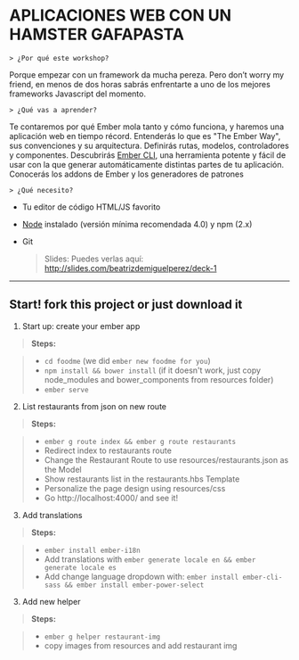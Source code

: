 APLICACIONES WEB CON UN HAMSTER GAFAPASTA
===================

	> ¿Por qué este workshop?
Porque empezar con un framework da mucha pereza. Pero don’t worry my friend, en menos de dos horas sabrás enfrentarte a uno de los mejores frameworks Javascript del momento.

	> ¿Qué vas a aprender?
Te contaremos por qué Ember mola tanto y cómo funciona, y haremos una aplicación web en tiempo récord.
Entenderás lo que es "The Ember Way", sus convenciones y su arquitectura. Definirás rutas, modelos, controladores y componentes.
Descubrirás [Ember CLI](https://ember-cli.com), una herramienta potente y fácil de usar con la que generar automáticamente distintas partes de tu aplicación.
Conocerás los addons de Ember y los generadores de patrones

	> ¿Qué necesito?
- Tu editor de código HTML/JS favorito
- [Node](https://nodejs.org) instalado (versión mínima recomendada 4.0) y npm (2.x)
- Git

	>  Slides:
Puedes verlas aquí: http://slides.com/beatrizdemiguelperez/deck-1


----------


Start! fork this project or just download it
-------------

1. Start up: create your ember app

> **Steps:**

> - `cd foodme` (we did `ember new foodme for you`)
> -  `npm install && bower install` (if it doesn't work, just copy node_modules and bower_components from resources folder)
> - `ember serve`

2. List restaurants from json on new route


> **Steps:**

> - `ember g route index && ember g route restaurants`
> - Redirect index to restaurants route
> - Change the Restaurant Route to use  resources/restaurants.json as the Model
> - Show restaurants list in the restaurants.hbs Template
> - Personalize the page design using resources/css
> - Go http://localhost:4000/ and see it!

3. Add translations


> **Steps:**

> - `ember install ember-i18n`
> - Add translations with `ember generate locale en && ember generate locale es`
> - Add change language dropdown with: `ember install ember-cli-sass && ember install ember-power-select`

3. Add new helper


> **Steps:**

> - `ember g helper restaurant-img`
> - copy images from resources and add restaurant img
